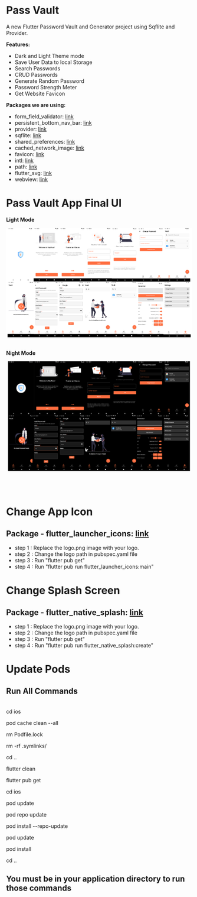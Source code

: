 # Pass Vault


A new Flutter Password Vault and Generator project using Sqflite and Provider.

**Features:**

- Dark and Light Theme mode
- Save User Data to local Storage
- Search Passwords
- CRUD Passwords
- Generate Random Password
- Password Strength Meter
- Get Website Favicon

**Packages we are using:**



- form_field_validator: [link](https://pub.dev/packages/form_field_validator)
- persistent_bottom_nav_bar: [link](https://pub.dev/packages/persistent_bottom_nav_bar)
- provider: [link](https://pub.dev/packages/provider)
- sqflite: [link](https://pub.dev/packages/sqflite)
- shared_preferences: [link](https://pub.dev/packages/shared_preferences)
- cached_network_image: [link](https://pub.dev/packages/cached_network_image)
- favicon: [link](https://pub.dev/packages/favicon)
- intl: [link](https://pub.dev/packages/intl)
- path: [link](https://pub.dev/packages/path)
- flutter_svg: [link](https://pub.dev/packages/flutter_svg)
- webview: [link](https://pub.dev/packages/webview_flutter)



<!-- This is a complete functional application that works on both Android and iOS devices. -->


# Pass Vault App Final UI


**Light Mode**

<img src="preview/light_mode.png" alt="light_mode"/> 

<br>

<br>

**Night Mode**

<img src="preview/dark_mode.png" alt="dark_mode" /> 

<br>

<br>


<br>
<br>







# Change App Icon
## Package - flutter_launcher_icons: [link]( https://pub.dev/packages/flutter_launcher_icons)

- step 1 : Replace the logo.png image with your logo. 
- step 2 : Change the logo path in pubspec.yaml file 
- step 3 : Run "flutter pub get" 
- step 4 : Run "flutter pub run flutter_launcher_icons:main"


# Change Splash Screen
## Package - flutter_native_splash: [link]( https://pub.dev/packages/flutter_native_splash)

- step 1 : Replace the logo.png image with your logo. 
- step 2 : Change the logo path in pubspec.yaml file 
- step 3 : Run "flutter pub get" 
- step 4 : Run "flutter pub run flutter_native_splash:create" 

# Update Pods
## Run All Commands

<br>
cd ios

pod cache clean --all

rm Podfile.lock

rm -rf .symlinks/

cd ..

flutter clean

flutter pub get

cd ios

pod update

pod repo update

pod install --repo-update

pod update

pod install

cd ..

## You must be in your application directory to run those commands